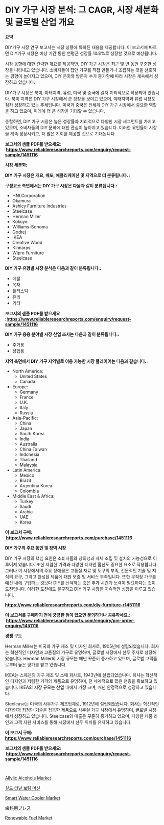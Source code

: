 <p><h1>DIY 가구 시장 분석: 그 CAGR, 시장 세분화 및 글로벌 산업 개요</h1></p><p><strong>요약</strong></p>
<p><p>DIY가구 시장 연구 보고서는 시장 상황에 특화된 내용을 제공합니다. 이 보고서에 따르면 DIY가구 시장은 예상 기간 동안 연평균 성장률 10.8%로 성장할 것으로 예상됩니다.</p><p>시장 동향에 대한 간략한 개요를 제공하면, DIY 가구 시장은 최근 몇 년 동안 꾸준한 성장을 나타내고 있습니다. 소비자들이 집안 가구를 직접 만들거나 조립하는 것을 선호하는 경향이 높아지고 있으며, DIY 문화와 방문자 수가 증가함에 따라 시장은 계속해서 성장하고 있습니다.</p><p>DIY가구 시장은 북미, 아태지역, 유럽, 미국 및 중국에 걸쳐 지리적으로 확장되어 있습니다. 북미 지역은 DIY 가구 시장에서 큰 성장을 보이고 있으며, 아태지역과 유럽 시장도 점차 성장하고 있는 추세입니다. 미국과 중국은 전세계 DIY 가구 시장에서 중요한 역할을 하고 있으며, 미래에 더 큰 성장을 기대할 수 있습니다.</p><p>종합하면, DIY 가구 시장은 높은 성장률과 지리적으로 다양한 시장 세그먼트를 가지고 있으며, 소비자들의 DIY 문화에 대한 관심이 높아지고 있습니다. 이러한 요인들이 시장을 계속 성장시키고, 더 많은 기회를 제공할 것으로 기대됩니다.</p></p>
<p><strong>보고서의 샘플 PDF를 받으세요: &nbsp;<a href="https://www.reliableresearchreports.com/enquiry/request-sample/1451116">https://www.reliableresearchreports.com/enquiry/request-sample/1451116</a></strong></p>
<p><strong>시장 세분화:</strong></p>
<p><strong> DIY 가구 시장은 개요, 배포, 애플리케이션 및 지역으로 더 분류됩니다. :</strong></p>
<p><strong>구성요소 측면에서는 DIY 가구 시장은 다음과 같이 분류됩니다.:</strong></p>
<p><ul><li>HNI Corporation</li><li>Okamura</li><li>Ashley Furniture Industries</li><li>Steelcase</li><li>Herman Miller</li><li>Kokuyo</li><li>Williams-Sonoma</li><li>Godrej</li><li>IKEA</li><li>Creative Wood</li><li>Kinnarps</li><li>Wipro Furniture</li><li>Steelcase</li></ul></p>
<p><strong> DIY 가구 유형별 시장 분석은 다음과 같이 분류됩니다.:</strong></p>
<p><ul><li>메탈</li><li>목재</li><li>플라스틱</li><li>유리</li><li>기타</li></ul></p>
<p><strong>보고서의 샘플 PDF를 받으세요 :<a href="https://www.reliableresearchreports.com/enquiry/request-sample/1451116">https://www.reliableresearchreports.com/enquiry/request-sample/1451116</a></strong></p>
<p><strong> DIY 가구 응용 분야별 시장 산업 조사는 다음과 같이 분류됩니다.:</strong></p>
<p><ul><li>주거용</li><li>상업용</li></ul></p>
<p><strong>지역 측면에서 DIY 가구 지역별로 이용 가능한 시장 플레이어는 다음과 같습니다.:</strong></p>
<p><ul>
    <li>
        North America:
        <ul>
            <li>United States</li>
            <li>Canada</li>
        </ul>
    </li>
    <li>
        Europe:
        <ul>
            <li>Germany</li>
            <li>France</li>
            <li>U.K.</li>
            <li>Italy</li>
            <li>Russia</li>
        </ul>
    </li>
    <li>
        Asia-Pacific:
        <ul>
            <li>China</li>
            <li>Japan</li>
            <li>South Korea</li>
            <li>India</li>
            <li>Australia</li>
            <li>China Taiwan</li>
            <li>Indonesia</li>
            <li>Thailand</li>
            <li>Malaysia</li>
        </ul>
    </li>
    <li>
        Latin America:
        <ul>
            <li>Mexico</li>
            <li>Brazil</li>
            <li>Argentina Korea</li>
            <li>Colombia</li>
        </ul>
    </li>
    <li>
        Middle East & Africa:
        <ul>
            <li>Turkey</li>
            <li>Saudi</li>
            <li>Arabia</li>
            <li>UAE</li>
            <li>Korea</li>
        </ul>
    </li>
    </ul></p>
<p><strong>이 보고서 구매: &nbsp;<a href="https://www.reliableresearchreports.com/purchase/1451116">https://www.reliableresearchreports.com/purchase/1451116</a></strong></p>
<p><strong>DIY 가구의 주요 동인 및 장벽 시장</strong></p>
<p><p>DIY 가구 시장의 핵심 요인은 소비자들의 창의성과 자체 조립 및 설치의 가능성으로 이루어져 있습니다. 또한 저렴한 가격과 다양한 디자인 옵션도 중요한 요소로 작용합니다. 그러나 이 시장에서의 주요 장애물은 고품질 재료 및 도구의 부족, 전문적인 기술 및 지식의 요구, 그리고 완성된 제품에 대한 보증 및 서비스 부족입니다. 또한 무작정 가구를 예산 내에 구입하는 것보다 DIY를 선택하는 것은 추가 시간과 노력이 필요하다는 것이 도전입니다. 이러한 도전에도 불구하고 DIY 가구 시장은 지속적인 성장을 이루고 있습니다.</p></p>
<p><strong><a href="https://www.reliableresearchreports.com/diy-furniture-r1451116">https://www.reliableresearchreports.com/diy-furniture-r1451116</a></strong></p>
<p><strong>이 보고서를 구매하기 전에 궁금한 점이 있으면 문의하거나 공유하세요.: &nbsp;<a href="https://www.reliableresearchreports.com/enquiry/pre-order-enquiry/1451116">https://www.reliableresearchreports.com/enquiry/pre-order-enquiry/1451116</a></strong></p>
<p><strong>경쟁 구도</strong></p>
<p><p>Herman Miller는 미국의 가구 제조 및 디자인 회사로, 1905년에 설립되었습니다. 회사는 혁신적인 디자인과 고품질의 가구로 유명하며, 글로벌 시장에서 선두 주자로 성장해 왔습니다. Herman Miller의 시장 규모는 매년 꾸준히 증가하고 있으며, 글로벌 고객들로부터 높은 평가를 받고 있습니다.</p><p>IKEA는 스웨덴의 가구 제조 및 소매 회사로, 1943년에 설립되었습니다. 회사는 혁신적인 디자인과 저렴한 가격의 제품으로 유명하며, 전 세계적으로 많은 팬층을 확보하고 있습니다. IKEA의 시장 규모는 산업 내에서 가장 크며, 매년 안정적으로 성장하고 있습니다.</p><p>Steelcase는 미국의 사무가구 제조업체로, 1912년에 설립되었습니다. 회사는 혁신적인 디자인과 최첨단 기술을 접목한 제품으로 사무실 가구 시장에서 유명하며, 글로벌 시장에서 성장하고 있습니다. Steelcase의 매출은 꾸준히 증가하고 있으며, 다양한 제품 라인과 고객 지원 서비스를 통해 시장에서 선두 위치를 유지하고 있습니다.</p></p>
<p><strong>이 보고서 구매: &nbsp; <a href="https://www.reliableresearchreports.com/purchase/1451116">https://www.reliableresearchreports.com/purchase/1451116</a></strong></p>
<p><strong>보고서의 샘플 PDF를 받으세요: &nbsp;<a href="https://www.reliableresearchreports.com/enquiry/request-sample/1451116">https://www.reliableresearchreports.com/enquiry/request-sample/1451116</a></strong><strong></strong></p>
<p>&nbsp;</p>
<p><p><a href="https://issuu.com/reportprime-2/docs/allylic-alcohols-market-size-2030.pptx">Allylic Alcohols Market</a></p><p><a href="https://github.com/Tristiarton768456/Market-Research-Report-List-1/blob/main/735036020729.md">실드 터널 보링 머신</a></p><p><a href="https://github.com/globismark/Market-Research-Report-List-2/blob/main/smart-water-cooler-market.md">Smart Water Cooler Market</a></p><p><a href="https://github.com/MosesSpinka1914/Market-Research-Report-List-1/blob/main/362885722609.md">歯科用プレス</a></p><p><a href="https://issuu.com/reportprime-2/docs/renewable-fuel-market-size-2030.pptx">Renewable Fuel Market</a></p></p>